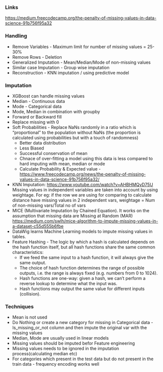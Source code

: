 ### Links
https://medium.freecodecamp.org/the-penalty-of-missing-values-in-data-science-91b756f95a32 </br>

### Handling
* Remove Variables - Maximum limit for number of missing values = 25-30%
* Remove Rows - Deletion
* Generalized Imputation - Mean/Median/Mode of non-missing values
* Similar case Imputation - Group wise imputation 
* Reconstruction - KNN imputation / using predictive model 

### Imputation
* XGBoost can handle missing values
* Median - Continuous data
* Mode - Categorical data
* Mode, Median in combination with groupby
* Forward or Backward fill
* Replace missing with 0
* Soft Probabilities - Replace NaNs randomly in a ratio which is “proportional” to the population without NaNs (the proportion is calculated using probabilities but with a touch of randomness)
   * Better data distribution
   * Less Biased
   * Successful conservation of mean
   * Chnace of over-fitting a model using this data is less compared to hard imputing with mean, median or mode
   * Calculate Probability & Expected value -https://www.freecodecamp.org/news/the-penalty-of-missing-values-in-data-science-91b756f95a32/
* KNN Imputation: https://www.youtube.com/watch?v=AHBHMQyD75U </br>
Missing values in independent variables are taken into account by using weightage. For eg: if the row we are using for comparing to calculate distance have missing values in 2 independent vars, weightage = Num of non-missing vars/Total no of vars 
* MICE (Multivariate Imputation by Chained Equation). It works on the assumption that missing data are Missing at Random (MAR) </br>
https://medium.com/swlh/mice-algorithm-to-impute-missing-values-in-a-dataset-c55d555b6fbe </br>
* DataWig learns Machine Learning models to impute missing values in tables.
* Feature Hashing - The logic by which a hash is calculated depends on the hash function itself, but all hash functions share the same common characteristics:
  * If we feed the same input to a hash function, it will always give the same output.
  * The choice of hash function determines the range of possible outputs, i.e. the range is always fixed (e.g. numbers from 0 to 1024).
  * Hash functions are one-way: given a hash, we can’t perform a reverse lookup to determine what the input was.
  * Hash functions may output the same value for different inputs (collision).




### Techniques
* Mean is not used
* Do Nothing or create a new category for missing in Categorical data - Is_missing_or_not column and then impute the original var with the missing values
* Median, Mode are usually used in linear models
* Missing values should be imputed befor Feature engineering
* Missing values needs to be ignored in the imputation process(calculating median etc)
* For categories which present in the test data but do not present in the train data - frequency encoding works well


